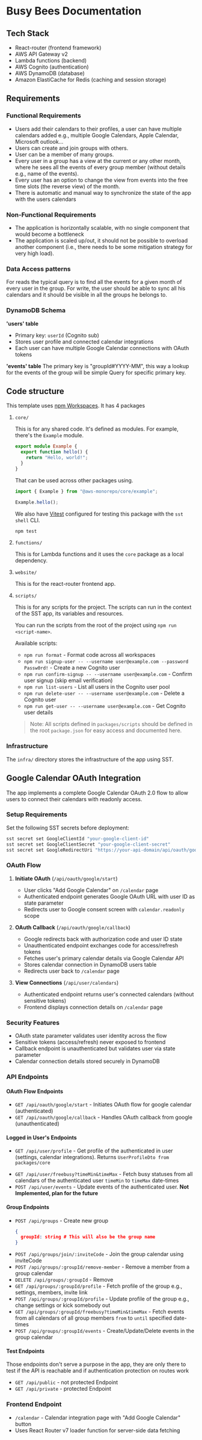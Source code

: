 # Busy Bees Documentation

## Tech Stack

- React-router (frontend framework)
- AWS API Gateway v2
- Lambda functions (backend)
- AWS Cognito (authentication)
- AWS DynamoDB (database)
- Amazon ElastiCache for Redis (caching and session storage)

## Requirements

### Functional Requirements

- Users add their calendars to their profiles, a user can have multiple calendars added e.g., multiple Google Calendars, Apple Calendar, Microsoft outlook...
- Users can create and join groups with others.
- User can be a member of many groups.
- Every user in a group has a view at the current or any other month, where he sees all the events of every group member (without details e.g., name of the events).
- Every user has an option to change the view from events into the free time slots (the reverse view) of the month.
- There is automatic and manual way to synchronize the state of the app with the users calendars

### Non-Functional Requirements

- The application is horizontally scalable, with no single component that would become a bottleneck
- The application is scaled up/out, it should not be possible to overload another component (i.e., there needs to be some mitigation strategy for very high load).

### Data Access patterns

For reads the typical query is to find all the events for a given month of every user in the group.
For write, the user should be able to sync all his calendars and it should be visible in all the groups he belongs to.

### DynamoDB Schema

**'users' table**

- Primary key: `userId` (Cognito sub)
- Stores user profile and connected calendar integrations
- Each user can have multiple Google Calendar connections with OAuth tokens

**'events' table**
The primary key is "groupId#YYYY-MM", this way a lookup for the events of the group will be simple Query for specific primary key.

## Code structure

This template uses [npm Workspaces](https://docs.npmjs.com/cli/v8/using-npm/workspaces). It has 4 packages

1. `core/`

   This is for any shared code. It's defined as modules. For example, there's the `Example` module.

   ```ts
   export module Example {
     export function hello() {
       return "Hello, world!";
     }
   }
   ```

   That can be used across other packages using.

   ```ts
   import { Example } from "@aws-monorepo/core/example";

   Example.hello();
   ```

   We also have [Vitest](https://vitest.dev/) configured for testing this package with the `sst shell` CLI.

   ```bash
   npm test
   ```

2. `functions/`

   This is for Lambda functions and it uses the `core` package as a local dependency.

3. `website/`

   This is for the react-router frontend app.

4. `scripts/`

   This is for any scripts for the project.
   The scripts can run in the context of the SST app, its variables and resources.

   You can run the scripts from the root of the project using `npm run <script-name>`.

   Available scripts:
   - `npm run format` - Format code across all workspaces
   - `npm run signup-user -- --username user@example.com --password Passw0rd!` - Create a new Cognito user
   - `npm run confirm-signup -- --username user@example.com` - Confirm user signup (skip email verification)
   - `npm run list-users` - List all users in the Cognito user pool
   - `npm run delete-user -- --username user@example.com` - Delete a Cognito user
   - `npm run get-user -- --username user@example.com` - Get Cognito user details

   > Note: All scripts defined in `packages/scripts` should be defined in the root `package.json` for easy access and documented here.

### Infrastructure

The `infra/` directory stores the infrastructure of the app using SST.

## Google Calendar OAuth Integration

The app implements a complete Google Calendar OAuth 2.0 flow to allow users to connect their calendars with readonly access.

### Setup Requirements

Set the following SST secrets before deployment:

```bash
sst secret set GoogleClientId "your-google-client-id"
sst secret set GoogleClientSecret "your-google-client-secret"
sst secret set GoogleRedirectUri "https://your-api-domain/api/oauth/google/callback"
```

### OAuth Flow

1. **Initiate OAuth** (`/api/oauth/google/start`)
   - User clicks "Add Google Calendar" on `/calendar` page
   - Authenticated endpoint generates Google OAuth URL with user ID as state parameter
   - Redirects user to Google consent screen with `calendar.readonly` scope

2. **OAuth Callback** (`/api/oauth/google/callback`)
   - Google redirects back with authorization code and user ID state
   - Unauthenticated endpoint exchanges code for access/refresh tokens
   - Fetches user's primary calendar details via Google Calendar API
   - Stores calendar connection in DynamoDB users table
   - Redirects user back to `/calendar` page

3. **View Connections** (`/api/user/calendars`)
   - Authenticated endpoint returns user's connected calendars (without sensitive tokens)
   - Frontend displays connection details on `/calendar` page

### Security Features

- OAuth state parameter validates user identity across the flow
- Sensitive tokens (access/refresh) never exposed to frontend
- Callback endpoint is unauthenticated but validates user via state parameter
- Calendar connection details stored securely in DynamoDB

### API Endpoints

#### OAuth Flow Endpoints

- `GET /api/oauth/google/start` - Initiates OAuth flow for google calendar (authenticated)
- `GET /api/oauth/google/callback` - Handles OAuth callback from google (unauthenticated)

#### Logged in User's Endpoints

- `GET /api/user/profile` - Get profile of the authenticated in user (settings, calendar integrations). Returns `UserProfileDto from packages/core`
<!-- - `POST /api/user/profile` - Update profile of the authenticated user (settings, calendar integrations). For now there are no customization options. -->
- `GET /api/user/freebusy?timeMin&timeMax` - Fetch busy statuses from all calendars of the authenticated user `timeMin` to `timeMax` date-times
- `POST /api/user/events` - Update events of the authenticated user. **Not Implemented, plan for the future**

#### Group Endpoints

- `POST /api/groups` - Create new group
  ```json
  {
    groupId: string # This will also be the group name
  }
  ```
- `POST /api/groups/join/:inviteCode` - Join the group calendar using inviteCode
- `POST /api/groups/:groupId/remove-member` - Remove a member from a group calendar
- `DELETE /api/groups/:groupId` - Remove
- `GET /api/groups/:groupId/profile` - Fetch profile of the group e.g., settings, members, invite link
- `POST /api/groups/:groupId/profile` - Update profile of the group e.g., change settings or kick somebody out
- `GET /api/groups/:groupId/freebusy?timeMin&timeMax` - Fetch events from all calendars of all group members `from` to `until` specified date-times
- `POST /api/groups/:groupId/events` - Create/Update/Delete events in the group calendar

#### Test Endpoints

Those endpoints don't serve a purpose in the app, they are only there to test if the API is reachable and if authentication protection on routes work

- `GET /api/public` - not protected Endpoint
- `GET /api/private` - protected Endpoint

### Frontend Endpoint

- `/calendar` - Calendar integration page with "Add Google Calendar" button
- Uses React Router v7 loader function for server-side data fetching
